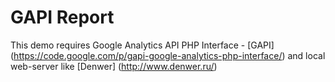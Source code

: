 GAPI Report
===============

This demo requires Google Analytics API PHP Interface - [GAPI] (https://code.google.com/p/gapi-google-analytics-php-interface/)
and local web-server like [Denwer] (http://www.denwer.ru/)
[](https://github.com/Lab-V/gapi_php_report//www/images/gapi_php_report.jpg)
